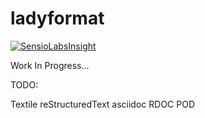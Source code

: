 ladyformat
==========

[![SensioLabsInsight](https://insight.sensiolabs.com/projects/d37cc04c-a461-4e3b-b480-3a8df19bef5b/small.png)](https://insight.sensiolabs.com/projects/d37cc04c-a461-4e3b-b480-3a8df19bef5b)

Work In Progress...

TODO:

Textile
reStructuredText
asciidoc
RDOC
POD

